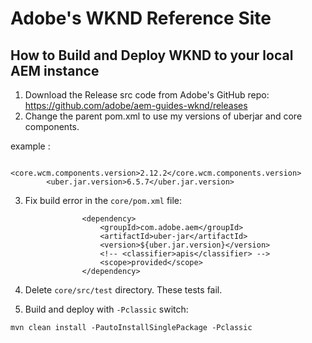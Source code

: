 # Adobe's WKND Reference Site

## How to Build and Deploy WKND to your local AEM instance

1. Download the Release src code from Adobe's GitHub repo:  https://github.com/adobe/aem-guides-wknd/releases
2. Change the parent pom.xml to use my versions of uberjar and core components. 

example :

```
        <core.wcm.components.version>2.12.2</core.wcm.components.version>
        <uber.jar.version>6.5.7</uber.jar.version>
```

3. Fix build error in the `core/pom.xml` file:

```
                <dependency>
                    <groupId>com.adobe.aem</groupId>
                    <artifactId>uber-jar</artifactId>
                    <version>${uber.jar.version}</version>
                    <!-- <classifier>apis</classifier> -->
                    <scope>provided</scope>
                </dependency>
```

4. Delete `core/src/test` directory. These tests fail.

5. Build and deploy with `-Pclassic` switch:

```
mvn clean install -PautoInstallSinglePackage -Pclassic
```
